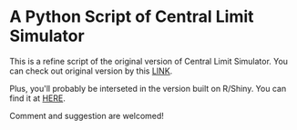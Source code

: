 # A Python Script of Central Limit Simulator 

This is a refine script of the original version of Central Limit Simulator. You can check out original version by this [LINK](https://github.com/withworksc/PS2012_CLTSim_Py_GUI).

Plus, you'll probably be interseted in the version built on R/Shiny. You can find it at [HERE](https://github.com/withworksc/PS2012_CLTSim_R_Shiny).

Comment and suggestion are welcomed!
